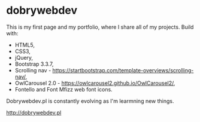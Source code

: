 # dobrywebdev
This is my first page and my portfolio, where I share all of my projects.
Build with:
- HTML5,
- CSS3,
- jQuery,
- Bootstrap 3.3.7,
- Scrolling nav - https://startbootstrap.com/template-overviews/scrolling-nav/,
- OwlCarousel 2.0 - https://owlcarousel2.github.io/OwlCarousel2/,
- Fontello and Font Mfizz web font icons.

Dobrywebdev.pl is constantly evolving as I'm learmning new things.

http://dobrywebdev.pl
